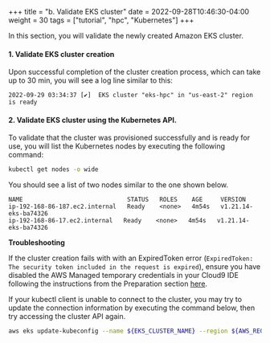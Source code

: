 +++
title = "b. Validate EKS cluster"
date = 2022-09-28T10:46:30-04:00
weight = 30
tags = ["tutorial", "hpc", "Kubernetes"]
+++

In this section, you will validate the newly created Amazon EKS cluster. 

#### 1. Validate EKS cluster creation

Upon successful completion of the cluster creation process, which can take up to 30 min, you will see a log line similar to this:

```
2022-09-29 03:34:37 [✔]  EKS cluster "eks-hpc" in "us-east-2" region is ready
```

#### 2. Validate EKS cluster using the Kubernetes API.

To validate that the cluster was provisioned successfully and is ready for use, you will list the Kubernetes nodes by executing the following command:

```bash
kubectl get nodes -o wide
```

You should see a list of two nodes similar to the one shown below.

```
NAME                             STATUS   ROLES    AGE     VERSION
ip-192-168-86-187.ec2.internal   Ready    <none>   4m54s   v1.21.14-eks-ba74326
ip-192-168-86-17.ec2.internal   Ready    <none>   4m54s   v1.21.14-eks-ba74326
```

**Troubleshooting**

If the cluster creation fails with with an ExpiredToken error (`ExpiredToken: The security token included in the request is expired`), ensure you have disabled the AWS Managed temporary credentials in your Cloud9 IDE following the instructions from the Preparation section [here](/02-aws-getting-started/06-iam-role.html).

If your kubectl client is unable to connect to the cluster, you may try to update the connection information by executing the command below, then try accessing the cluster API again.

```bash
aws eks update-kubeconfig --name ${EKS_CLUSTER_NAME} --region ${AWS_REGION}
```

